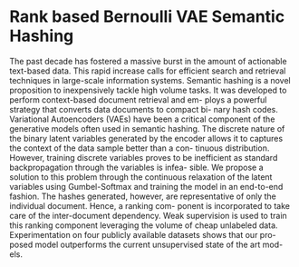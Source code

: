 # Rank based Bernoulli VAE Semantic Hashing

The past decade has fostered a massive burst in the amount of actionable text-based data. This rapid increase calls for efficient search and retrieval techniques in large-scale information systems. Semantic hashing is a novel proposition to inexpensively tackle high volume tasks. It was developed to perform context-based document retrieval and em- ploys a powerful strategy that converts data documents to compact bi- nary hash codes. Variational Autoencoders (VAEs) have been a critical component of the generative models often used in semantic hashing. The discrete nature of the binary latent variables generated by the encoder allows it to captures the context of the data sample better than a con- tinuous distribution. However, training discrete variables proves to be inefficient as standard backpropagation through the variables is infea- sible. We propose a solution to this problem through the continuous relaxation of the latent variables using Gumbel-Softmax and training the model in an end-to-end fashion. The hashes generated, however, are representative of only the individual document. Hence, a ranking com- ponent is incorporated to take care of the inter-document dependency. Weak supervision is used to train this ranking component leveraging the volume of cheap unlabeled data.
Experimentation on four publicly available datasets shows that our pro- posed model outperforms the current unsupervised state of the art mod- els.
